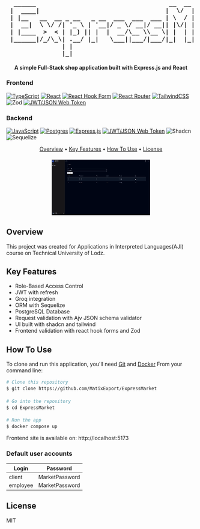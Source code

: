 <h3 align="center">
<pre>
  ______                                    __  __               _          _   
 |  ____|                                  |  \/  |             | |        | |  
 | |__   __  __ _ __   _ __  ___  ___  ___ | \  / |  __ _  _ __ | | __ ___ | |_ 
 |  __|  \ \/ /| '_ \ | '__|/ _ \/ __|/ __|| |\/| | / _` || '__|| |/ // _ \| __|
 | |____  >  < | |_) || |  |  __/\__ \\__ \| |  | || (_| || |   |   <|  __/| |_ 
 |______|/_/\_\| .__/ |_|   \___||___/|___/|_|  |_| \__,_||_|   |_|\_\\___| \__|
               | |                                                              
               |_|                                                              
</pre>
</h3>

<h4 align="center">
  A simple Full-Stack shop application built with Express.js and React
</h4>


<p align="center">

### Frontend
[![TypeScript](https://img.shields.io/badge/typescript-%23007ACC.svg?style=flat-square&logo=typescript&logoColor=white)](https://img.shields.io/badge/typescript-%23007ACC.svg?style=flat-square&logo=typescript&logoColor=white)
[![React](https://img.shields.io/badge/react-%2320232a.svg?style=flat-square&logo=react&logoColor=%2361DAFB)](https://img.shields.io/badge/react-%2320232a.svg?style=flat-square&logo=react&logoColor=%2361DAFB)
[![React Hook Form](https://img.shields.io/badge/React%20Hook%20Form-%23EC5990.svg?style=flat-square&logo=reacthookform&logoColor=white)](https://img.shields.io/badge/React%20Hook%20Form-%23EC5990.svg?style=flat-square&logo=reacthookform&logoColor=white)
[![React Router](https://img.shields.io/badge/React_Router-CA4245?style=flat-square&logo=react-router&logoColor=white)](https://img.shields.io/badge/React_Router-CA4245?style=flat-square&logo=react-router&logoColor=white)
[![TailwindCSS](https://img.shields.io/badge/tailwindcss-%2338B2AC.svg?style=flat-square&logo=tailwind-css&logoColor=white)](https://img.shields.io/badge/tailwindcss-%2338B2AC.svg?style=flat-square&logo=tailwind-css&logoColor=white)
![Zod](https://img.shields.io/badge/zod-%233068b7.svg?style=flat-square&logo=zod&logoColor=white)
[![JWT/JSON Web Token](https://img.shields.io/badge/JWT-black?style=flat-square&logo=JSON%20web%20tokens)](https://img.shields.io/badge/JWT-black?style=flat-square&logo=JSON%20web%20tokens)

### Backend
[![JavaScript](https://img.shields.io/badge/javascript-%23323330.svg?style=flat-square&logo=javascript&logoColor=%23F7DF1E)](https://img.shields.io/badge/javascript-%23323330.svg?style=flat-square&logo=javascript&logoColor=%23F7DF1E)
[![Postgres](https://img.shields.io/badge/postgres-%23316192.svg?style=flat-square&logo=postgresql&logoColor=white)](https://img.shields.io/badge/postgres-%23316192.svg?style=flat-square&logo=postgresql&logoColor=white)
[![Express.js](https://img.shields.io/badge/express.js-%23404d59.svg?style=flat-square&logo=express&logoColor=%2361DAFB)](https://img.shields.io/badge/express.js-%23404d59.svg?style=flat-square&logo=express&logoColor=%2361DAFB)
[![JWT/JSON Web Token](https://img.shields.io/badge/JWT-black?style=flat-square&logo=JSON%20web%20tokens)](https://img.shields.io/badge/JWT-black?style=flat-square&logo=JSON%20web%20tokens)
![Shadcn](https://img.shields.io/badge/shadcn%2Fui-000000?style=flat-square&logo=shadcnui&logoColor=white)
![Sequelize](https://img.shields.io/badge/Sequelize-52B0E7?style=flat-square&logo=Sequelize&logoColor=white)

</p>


<p align="center">
  <a href="#overview">Overview</a> •
  <a href="#key-features">Key Features</a> •
  <a href="#how-to-use">How To Use</a> •
  <a href="#license">License</a> 
</p>

<h4 align="center">
  <img src="preview.gif" alt="Solved Fifteen Puzzle">
</h4>

## Overview
This project was created for Applications in Interpreted Languages(AJI) course on Technical University of Lodz.

## Key Features
* Role-Based Access Control
* JWT with refresh
* Groq integration
* ORM with Sequelize
* PostgreSQL Database
* Request validation with Ajv JSON schema validator
* UI built with shadcn and tailwind
* Frontend validation with react hook forms and Zod

## How To Use
To clone and run this application, you'll need [Git](https://git-scm.com) and [Docker](https://www.docker.com/) From your command line:
```bash
# Clone this repository
$ git clone https://github.com/MatixExport/ExpressMarket

# Go into the repository
$ cd ExpressMarket

# Run the app
$ docker compose up
```
Frontend site is available on: http://localhost:5173

### Default user accounts

| Login   | Password |
|---------|----------|
| client  | MarketPassword |
| employee| MarketPassword |

## License

MIT


